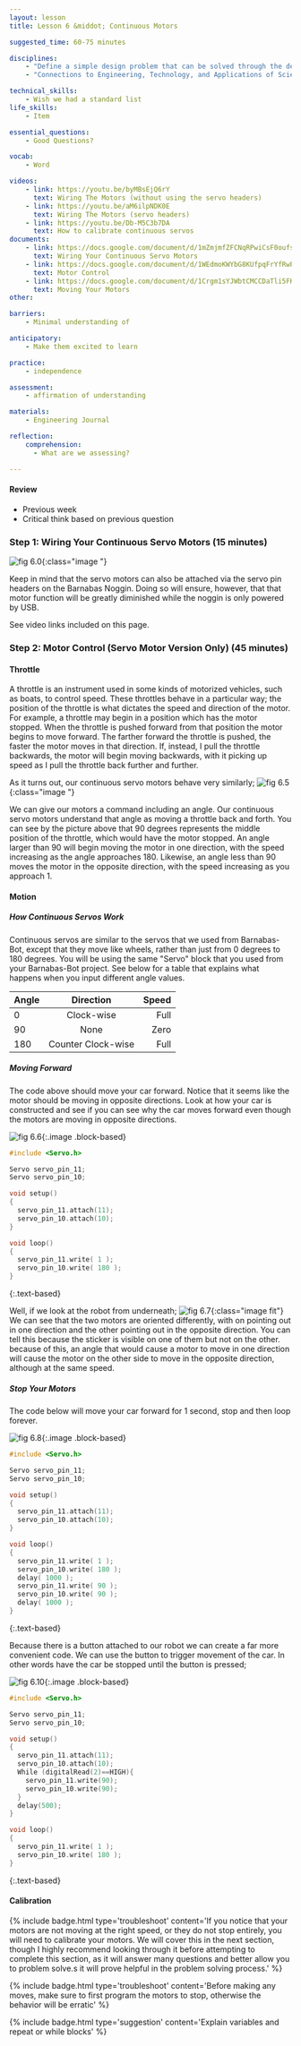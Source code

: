 ```yaml
---
layout: lesson
title: Lesson 6 &middot; Continuous Motors

suggested_time: 60-75 minutes  

disciplines:
    - "Define a simple design problem that can be solved through the development of an object, tool, process, or system and includes several criteria for success and constraints on materials, time, or cost. (3-5-ETS1-1)"
    - "Connections to Engineering, Technology, and Applications of Science: Influence of Engineering, Technology, and Science on Society and the Natural World Engineers improve existing technologies or develop new ones. (4-PS3-4)"

technical_skills:
    - Wish we had a standard list
life_skills:
    - Item

essential_questions: 
    - Good Questions?

vocab:
    - Word

videos:
    - link: https://youtu.be/byMBsEjQ6rY
      text: Wiring The Motors (without using the servo headers)
    - link: https://youtu.be/aM6ilpNDK0E
      text: Wiring The Motors (servo headers)
    - link: https://youtu.be/Db-M5C3b7DA
      text: How to calibrate continuous servos
documents:
    - link: https://docs.google.com/document/d/1mZmjmfZFCNqRPwiCsF0oufsEB_sWdW-oqCuWskPV4xQ/edit
      text: Wiring Your Continuous Servo Motors
    - link: https://docs.google.com/document/d/1WEdmoKWYbG8KUfpqFrYfRwP2a97rx1uHWPKOxMer2mw/edit
      text: Motor Control
    - link: https://docs.google.com/document/d/1Crgm1sYJWbtCMCCDaTli5FKdc_b5P8e_11gbFjJvd64/edit
      text: Moving Your Motors
other:

barriers: 
    - Minimal understanding of 

anticipatory:
    - Make them excited to learn

practice:
    - independence

assessment:
    - affirmation of understanding

materials:
    - Engineering Journal

reflection:
    comprehension:
      - What are we assessing?

---
```


#### Review
   * Previous week  
   * Critical think based on previous question

### Step 1: Wiring Your Continuous Servo Motors (15 minutes) 
![fig 6.0](fig-6_0.png){:class="image "}

Keep in mind that the servo motors can also be attached via the servo pin headers on the Barnabas Noggin. Doing so will ensure, however, that that motor function will be greatly diminished while the noggin is only powered by USB.

See video links included on this page.

### Step 2: Motor Control (Servo Motor Version Only) (45 minutes) 
#### Throttle
A throttle is an instrument used in some kinds of motorized vehicles, such as boats, to control speed. These throttles behave in a particular way; the position of the throttle is what dictates the speed and direction of the motor. For example, a throttle may begin in a position which has the motor stopped. When the throttle is pushed forward from that position the motor begins to move forward. The farther forward the throttle is pushed, the faster the motor moves in that direction. If, instead, I pull the throttle backwards, the motor will begin moving backwards, with it picking up speed as I pull the throttle back further and further. 

As it turns out, our continuous servo motors behave very similarly;
![fig 6.5](fig-6_5.png){:class="image "}

We can give our motors a command including an angle. Our continuous servo motors understand that angle as moving a throttle back and forth. You can see by the picture above that 90 degrees represents the middle position of the throttle, which would have the motor stopped. An angle larger than 90 will begin moving the motor in one direction, with the speed increasing as the angle approaches 180. Likewise, an angle less than 90 moves the motor in the opposite direction, with the speed increasing as you approach 1.

#### Motion
##### How Continuous Servos Work
Continuous servos are similar to the servos that we used from Barnabas-Bot, except that they move like wheels, rather than just from 0 degrees to 180 degrees.  You will be using the same "Servo" block that you used from your Barnabas-Bot project.  See below for a table that explains what happens when you input different angle values.

|Angle | Direction        | Speed |
|:---  |       :---:      | ---: |
|0     |Clock-wise        | Full |
|90    |None              | Zero |
|180   |Counter Clock-wise| Full |

##### Moving Forward

The code above should move your car forward.  Notice that it seems like the motor should be moving in opposite directions.  Look at how your car is constructed and see if you can see why the car moves forward even though the motors are moving in opposite directions.

![fig 6.6](fig-6_6.png){:.image .block-based}

```c
#include <Servo.h>

Servo servo_pin_11;
Servo servo_pin_10;

void setup()
{
  servo_pin_11.attach(11);
  servo_pin_10.attach(10);
}

void loop()
{
  servo_pin_11.write( 1 );
  servo_pin_10.write( 180 );
}
```
{:.text-based}

Well, if we look at the robot from underneath;
![fig 6.7](fig-6_7.png){:class="image fit"}
We can see that the two motors are oriented differently, with on pointing out in one direction and the other pointing out in the opposite direction. You can tell this because the sticker is visible on one of them but not on the other. because of this, an angle that would cause a motor to move in one direction will cause the motor on the other side to move in the opposite direction, although at the same speed.

##### Stop Your Motors
The code below will move your car forward for 1 second, stop and then loop forever.

![fig 6.8](fig-6_8.png){:.image .block-based}

```c
#include <Servo.h>

Servo servo_pin_11;
Servo servo_pin_10;

void setup()
{
  servo_pin_11.attach(11);
  servo_pin_10.attach(10);
}

void loop()
{
  servo_pin_11.write( 1 );
  servo_pin_10.write( 180 );
  delay( 1000 );
  servo_pin_11.write( 90 );
  servo_pin_10.write( 90 );
  delay( 1000 );
}
```
{:.text-based}

Because there is a button attached to our robot we can create a far more convenient code. We can use the button to trigger movement of the car. In other words have the car be stopped until the button is pressed;

![fig 6.10](fig-6_10.png){:.image .block-based}


```c
#include <Servo.h>

Servo servo_pin_11;
Servo servo_pin_10;

void setup()
{
  servo_pin_11.attach(11);
  servo_pin_10.attach(10);
  While (digitalRead(2)==HIGH){
    servo_pin_11.write(90);
    servo_pin_10.write(90);
  }
  delay(500);
}

void loop()
{
  servo_pin_11.write( 1 );
  servo_pin_10.write( 180 );
}
```
{:.text-based}

#### Calibration
{% include badge.html type='troubleshoot' content='If you notice that your motors are not moving at the right speed, or they do not stop entirely, you will need to calibrate your motors.  We will cover this in the next section, though I highly recommend looking through it before attempting to complete this section, as it will answer many questions and better allow you to problem solve.s it will prove helpful in the problem solving process.' %}

{% include badge.html type='troubleshoot' content='Before making any moves, make sure to first program the motors to stop, otherwise the behavior will be erratic' %}

{% include badge.html type='suggestion' content='Explain variables and repeat or while blocks' %}
